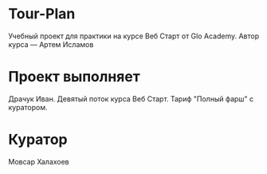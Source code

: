 # Tour-Plan
Учебный проект для практики на курсе Веб Старт от Glo Academy. Автор курса — Артем Исламов
# Проект выполняет
Драчук Иван. Девятый поток курса Веб Старт. Тариф "Полный фарш" с куратором.
# Куратор
Мовсар Халахоев
